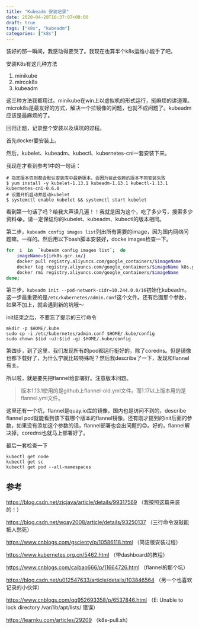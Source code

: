 ```yaml
---
title: "Kubeadm 安装记录"
date: 2020-04-28T16:37:07+08:00
draft: true
tags: ["k8s", "kubeadm"]
categories: ["k8s"]
---
```


装好的那一瞬间，我感动得要哭了。我现在也算半个k8s运维小能手了吧。

安装K8s有这几种方法

1. minikube
2. mircok8s
3. kubeadm

这三种方法我都用过。minikube在win上以虚拟机的形式运行，挺麻烦的讲道理。microk8s是最友好的方式，解决一个拉镜像的问题，也就不成问题了。kubeadm应该是最麻烦的了。

回归正题，记录整个安装以及填坑的过程。

首先docker要安装上。

然后，kubelet、kubeadm、kubectl、kubernetes-cni一套安装下来。

我现在才看到参考1中的一句话：

```shell
# 指定版本否则都会默认安装库中最新版本，会因为彼此依赖的版本不同安装失败
$ yum install -y kubelet-1.13.1 kubeadm-1.13.1 kubectl-1.13.1   kubernetes-cni-0.6.0
# 设置开机启动并启动kubelet
$ systemctl enable kubelet && systemctl start kubelet
```

看到第一句话了吗？给我大声读几遍！！我就是因为这个，吃了多少亏，搜索多少资料😭。请一定保证你的kubelet、kubeadm、kubectl的版本相同。

第二步，`kubeadm config images list`列出所有需要的image，因为国内网络问题嘛，一样的。然后用以下bash脚本安装好，docke images检查一下。

```bash
for  i  in  `kubeadm config images list`;  do
    imageName=${i#k8s.gcr.io/}
    docker pull registry.aliyuncs.com/google_containers/$imageName
    docker tag registry.aliyuncs.com/google_containers/$imageName k8s.gcr.io/$imageName
    docker rmi registry.aliyuncs.com/google_containers/$imageName
done;
```

第三步，`kubeadm init --pod-network-cidr=10.244.0.0/16`初始化kubeadm。这一步最重要的是`/etc/kubernetes/admin.conf`这个文件。还有后面那个参数，如果不加上，就会遇到新的坑哦～

init结束之后，不要忘了提示的三行命令

```shell
mkdir -p $HOME/.kube
sudo cp -i /etc/kubernetes/admin.conf $HOME/.kube/config
sudo chown $(id -u):$(id -g) $HOME/.kube/config
```

第四步，到了这里，我们发现所有的pod都运行挺好的，除了coredns。但是镜像也都下载好了，为什么宁就比较特殊呢？然后我describe了一下，发现和flannel有关。

所以啦，就是要先把flannel给部署好。注意版本问题。

> 版本1.13.1使用的是github上flannel-old.yml文件。而1.17以上版本用的是flannel.yml文件。

这里还有一个坑，flannel是quay.io库的镜像，国内也是访问不到的，describe flannel pod就能看到该下载哪个版本的flannel镜像。还有刚才提到的init后面的参数，如果没有添加这个参数的话，flannel部署也会出问题的😊。好的，flannel解决掉，coredns也就马上部署好了。

最后一套检查一下

```shell
kubectl get node
kubectl get sc
kubectl get pod --all-namespaces
```

## 参考

https://blog.csdn.net/zjcjava/article/details/99317569 （我按照这篇来装的！）

https://blog.csdn.net/woay2008/article/details/93250137 （三行命令没敲能把人愁死）

https://www.cnblogs.com/gscienty/p/10586118.html （简洁版安装过程）

https://www.kubernetes.org.cn/5462.html （带dashboard的教程）

https://www.cnblogs.com/caibao666/p/11664726.html （flannel的那个坑）

https://blog.csdn.net/u012547633/article/details/103846564 （另一个也喜欢记录的小伙伴）

https://www.cnblogs.com/qq952693358/p/6537846.html （E: Unable to lock directory /var/lib/apt/lists/ 错误）

https://learnku.com/articles/29209 （k8s-pull.sh）